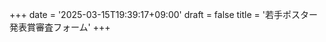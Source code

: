 +++
date = '2025-03-15T19:39:17+09:00'
draft = false
title = '若手ポスター発表賞審査フォーム'
+++

<style>
    input {
        width: 100%;
        padding: 0px;
        margin: 5px 0;
        flex-grow: 1;
    }
    label {
        display: block;
        font-weight: bold;
    }
    textarea {
        resize: vertical;
        width: 100%;
        min-height: 100px;
        height: 200px;
        padding: 0px;
        margin: 5px 0;
        flex-grow: 1;
    }
    .radio-inline, .label-inline {
        display: inline-block;
        margin-right: 10px;
    }
    th, td {
        text-align: center;
        vertical-align: middle!important;
        width: 20%;
    }
</style>

<div class="col-md-12" style="display: none" id="shinsa">
    <div class="lead" style="line-height: 2">
        <p>審査員：<span id="reviewer_name"></span> 先生</p>
        <p>アクセスコード： <span id="access_code"></span></p>
        <p>採点基準： 
            <ul>
                <li>ポスター：ポスターの見やすさ、分かりやすさ（10点満点）</li>
                <li>説明：明瞭に話しているか、全体の論理構成が適切かどうか（10点満点）</li>
                <li>質疑：質疑を的確に理解し、論理的に回答しているか（10点満点）</li>
            </ul>
        </p>
        <p class="text-primary">※審査終了後、 16:30 までに受付に提出してください<br>※絶対評価で採点を行ってください。基準として平均的なポスター発表の各項目の点数を5点 としてください。<br>※何度でも提出可能ですが、最後に提出したものが最終得点として記録されます。</p>
    </div>
    <div id="posters"></div>
    <p><button type="submit" class="btn btn-primary text-large">提出</button></p>
</div>

<script>
    window.onload = function() {
        let userInput = prompt("アクセスコードを入力してください：");
        fetch('https://onodalab.ees.hokudai.ac.jp/biomol51/review/?access_code=' + userInput, {
        // fetch('http://localhost:7891/review/?access_code=' + userInput, {
            method: 'GET',
            headers: {
                'Accept': 'application/json',
                'Access-Control-Allow-Origin': '*'
            }
        })
        .then(response => response.json())
        .then(data => {
            if ('error' in data) {
                alert('アクセスコードが間違っています。再度入力してください。');
                location.reload();
            }

            document.getElementById('shinsa').style.display = 'block';
            document.getElementById('reviewer_name').innerText = data.reviewer_name;
            document.getElementById('access_code').innerText = data.access_code;
            document.getElementById('posters').innerHTML = data.posters;

            document.querySelector('.btn-primary').addEventListener('click', submitReview);
        });
    };

    function submitReview() {
        // check if all scores are filled
        let scores = document.querySelectorAll('.score1, .score2, .score3');
        for (let i = 0; i < scores.length; i++) {
            let value = scores[i].value.trim();
            let num = parseInt(value);
            if ( value === '' || isNaN(num) || num < 0 || num > 10) {
                alert('全ての項目に0から10の整数で採点してください。');
                scores[i].focus();
                return;
            }
        }
        let reviewData = {
            'access_code': document.getElementById('access_code').innerText,
            'poster_id': $('.poster_id').map((_, el) => $(el).text().trim()).get(),
            'score1': $('.score1').map((_, el) => $(el).val() || '').get(),
            'score2': $('.score2').map((_, el) => $(el).val() || '').get(),
            'score3': $('.score3').map((_, el) => $(el).val() || '').get(),
            'comment': $('.comment').map((_, el) => $(el).val().trim()).get(),
        };
        fetch('https://onodalab.ees.hokudai.ac.jp/biomol51/submit/', {
        // fetch('http://localhost:7891/submit/', {
            method: 'POST',
            headers: {
                'Content-Type': 'application/json',
                'Access-Control-Allow-Origin': '*'
            },
            body: JSON.stringify(reviewData)
        })
        .then(response => response.json())
        .then(data => {
            if ('success' in data) {
                alert('審査結果を提出しました。ご協力いただき、ありがとうございます。');
            } else {
                alert('審査結果の提出に失敗しました。ページを更新して再試行してください。何度も失敗する場合は、事務局までお問い合わせください。');
            }
            location.href = '/';
        });
    }
</script>